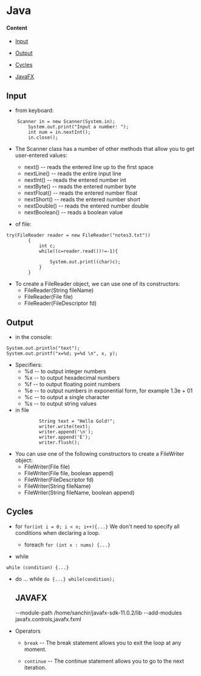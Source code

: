 # Java
#### Content
+ [Input](#input)
+ [Output](#output)
+ [Cycles](#cycles)

+ [JavaFX](#javaFX)




<a name="input"><h2>Input</h2></a>
+ from keyboard:
```
	Scanner in = new Scanner(System.in);
        System.out.print("Input a number: ");
        int num = in.nextInt();
        in.close();
```

  + The Scanner class has a number of other methods that allow you to get user-entered values:
    + next() -- reads the entered line up to the first space
    + nextLine() -- reads the entire input line
    + nextInt() -- reads the entered number int
    + nextByte() -- reads the entered number byte
    + nextFloat() -- reads the entered number float
    + nextShort() -- reads the entered number short
    + nextDouble() -- reads the entered number double
    + nextBoolean() -- reads a boolean value

+ of file:
```
try(FileReader reader = new FileReader("notes3.txt"))
        {
            int c;
            while((c=reader.read())!=-1){
                 
                System.out.print((char)c);
            } 
        }
```
  + To create a FileReader object, we can use one of its constructors:
    + FileReader(String fileName) 
    + FileReader(File file)
    + FileReader(FileDescriptor fd)

<a name="output"><h2>Output</h2></a>
+ in the console:
```
System.out.println("text");
System.out.printf("x=%d; y=%d \n", x, y);
```
  + Specifiers:
    + %d -- to output integer numbers
    + %x -- to output hexadecimal numbers
    + %f -- to output floating point numbers
    + %e -- to output numbers in exponential form, for example 1.3e + 01
    + %c -- to output a single character
    + %s -- to output string values
+ in file
```
            String text = "Hello Gold!";
            writer.write(text);
            writer.append('\n');
            writer.append('E'); 
            writer.flush();
```
  + You can use one of the following constructors to create a FileWriter object:
    + FileWriter(File file)
    + FileWriter(File file, boolean append)
    + FileWriter(FileDescriptor fd)
    + FileWriter(String fileName)
    + FileWriter(String fileName, boolean append) 

<a name="cycles"><h2>Cycles</h2></a>
+ for
`for(int i = 0; i < n; i++){...}`
We don't need to specify all conditions when declaring a loop.

  + foreach
`for (int x : nums) {...}`

+ while

`while (condition) {...}`

+ do ... while
`do {...} while(condition);`
<a name="javaFX"><h2>JAVAFX</h2></a>
--module-path /home/sanchir/javafx-sdk-11.0.2/lib --add-modules javafx.controls,javafx.fxml

+ Operators
  + `break` -- The break statement allows you to exit the loop at any moment.

  + `continue` -- The continue statement allows you to go to the next iteration.
